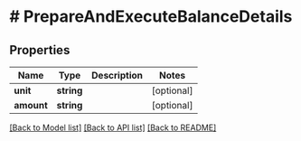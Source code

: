 # # PrepareAndExecuteBalanceDetails

## Properties

Name | Type | Description | Notes
------------ | ------------- | ------------- | -------------
**unit** | **string** |  | [optional]
**amount** | **string** |  | [optional]

[[Back to Model list]](../../README.md#models) [[Back to API list]](../../README.md#endpoints) [[Back to README]](../../README.md)
